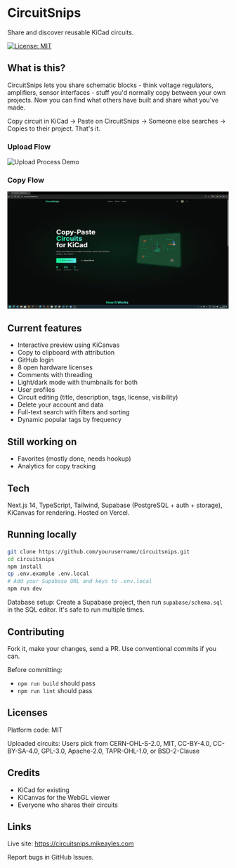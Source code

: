 # CircuitSnips

Share and discover reusable KiCad circuits.

[![License: MIT](https://img.shields.io/badge/License-MIT-yellow.svg)](https://opensource.org/licenses/MIT)

## What is this?

CircuitSnips lets you share schematic blocks - think voltage regulators, amplifiers, sensor interfaces - stuff you'd normally copy between your own projects. Now you can find what others have built and share what you've made.

Copy circuit in KiCad → Paste on CircuitSnips → Someone else searches → Copies to their project. That's it.

### Upload Flow
![Upload Process Demo](public/upload.gif)

### Copy Flow
![Copy Process Demo](public/copy.gif)

## Current features

- Interactive preview using KiCanvas
- Copy to clipboard with attribution
- GitHub login
- 8 open hardware licenses
- Comments with threading
- Light/dark mode with thumbnails for both
- User profiles
- Circuit editing (title, description, tags, license, visibility)
- Delete your account and data
- Full-text search with filters and sorting
- Dynamic popular tags by frequency

## Still working on

- Favorites (mostly done, needs hookup)
- Analytics for copy tracking

## Tech

Next.js 14, TypeScript, Tailwind, Supabase (PostgreSQL + auth + storage), KiCanvas for rendering. Hosted on Vercel.

## Running locally

```bash
git clone https://github.com/yourusername/circuitsnips.git
cd circuitsnips
npm install
cp .env.example .env.local
# Add your Supabase URL and keys to .env.local
npm run dev
```

Database setup: Create a Supabase project, then run `supabase/schema.sql` in the SQL editor. It's safe to run multiple times.

## Contributing

Fork it, make your changes, send a PR. Use conventional commits if you can.

Before committing:
- `npm run build` should pass
- `npm run lint` should pass

## Licenses

Platform code: MIT

Uploaded circuits: Users pick from CERN-OHL-S-2.0, MIT, CC-BY-4.0, CC-BY-SA-4.0, GPL-3.0, Apache-2.0, TAPR-OHL-1.0, or BSD-2-Clause

## Credits

- KiCad for existing
- KiCanvas for the WebGL viewer
- Everyone who shares their circuits

## Links

Live site: https://circuitsnips.mikeayles.com

Report bugs in GitHub Issues.

